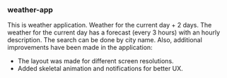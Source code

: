 ### weather-app

This is weather application. Weather for the current day + 2 days. The weather for the current day has a forecast (every 3 hours) with an hourly description. The search can be done by city name. Also, additional improvements have been made in the application:
- The layout was made for different screen resolutions.
- Added skeletal animation and notifications for better UX.
